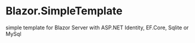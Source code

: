 # Blazor.SimpleTemplate
simple template for Blazor Server with ASP.NET Identity, EF.Core, Sqlite or MySql
